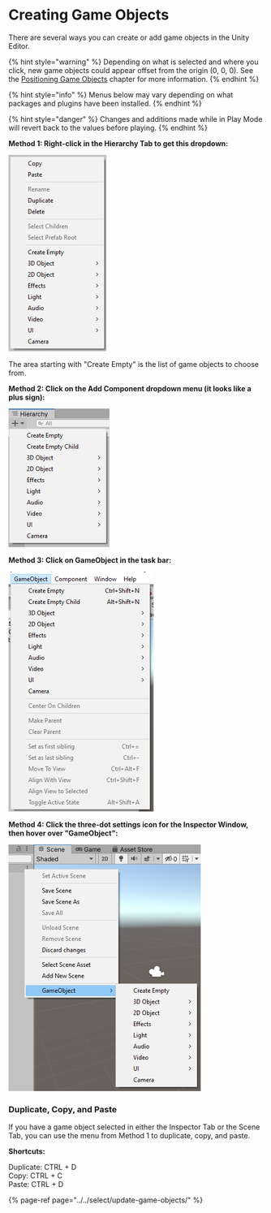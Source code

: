# Creating Game Objects

There are several ways you can create or add game objects in the Unity Editor.

{% hint style="warning" %}
Depending on what is selected and where you click, new game objects could appear offset from the origin \(0, 0, 0\). See the [Positioning Game Objects](../../translate-rotate-and-scale/translate/positioning.md) chapter for more information.
{% endhint %}

{% hint style="info" %}
Menus below may vary depending on what packages and plugins have been installed.
{% endhint %}

{% hint style="danger" %}
Changes and additions made while in Play Mode will revert back to the values before playing.
{% endhint %}

**Method 1: Right-click in the Hierarchy Tab to get this dropdown:**

![](../../.gitbook/assets/image%20%2857%29.png)

The area starting with "Create Empty" is the list of game objects to choose from.

**Method 2: Click on the Add Component dropdown menu \(it looks like a plus sign\):**

![](../../.gitbook/assets/image%20%2845%29.png)

**Method 3: Click on GameObject in the task bar:**

![](../../.gitbook/assets/image%20%28115%29.png)

**Method 4: Click the three-dot settings icon for the Inspector Window, then hover over "GameObject":**

![](../../.gitbook/assets/image%20%2823%29.png)

### Duplicate, Copy, and Paste

If you have a game object selected in either the Inspector Tab or the Scene Tab, you can use the menu from Method 1 to duplicate, copy, and paste.

**Shortcuts:**

Duplicate: CTRL + D  
Copy: CTRL + C  
Paste: CTRL + D

{% page-ref page="../../select/update-game-objects/" %}



